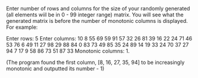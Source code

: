 Enter number of rows and columns for the size of your randomly generated (all elements wiil be in 0 - 99 integer range) matrix.
You will see what the generated matrix is before the number of monotonic columns is displayed. For example:

Enter rows: 5
Enter columns: 10
8 55 69 59 91 57 32 26 81 39 
16 22 24 71 46 53 76 6 49 11 
27 98 29 88 84 0 83 73 49 85 
35 24 89 14 19 33 24 70 37 27 
94 7 17 9 58 86 73 51 87 33 
Monotonic columns: 1.

(The program found the first column, [8, 16, 27, 35, 94] to be increasingly monotonic and outputted its number - 1)
